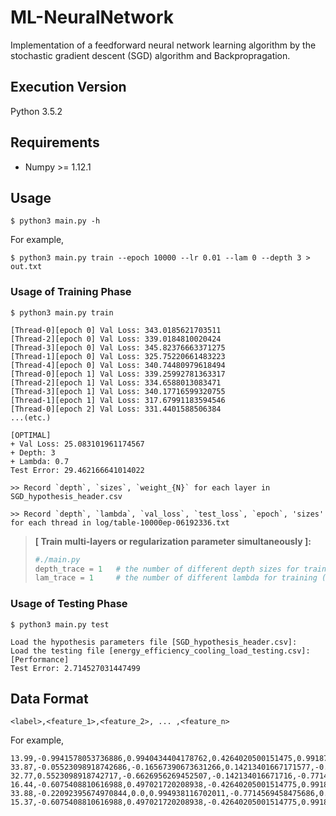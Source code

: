 # ML-NeuralNetwork
Implementation of a feedforward neural network learning algorithm by the stochastic gradient descent (SGD) algorithm and Backpropragation.

## Execution Version
Python 3.5.2

## Requirements
* Numpy >= 1.12.1

## Usage
```
$ python3 main.py -h
```

For example,
```
$ python3 main.py train --epoch 10000 --lr 0.01 --lam 0 --depth 3 > out.txt
```

### Usage of Training Phase
```
$ python3 main.py train

[Thread-0][epoch 0]	Val Loss: 343.0185621703511
[Thread-2][epoch 0]	Val Loss: 339.0184810020424
[Thread-3][epoch 0]	Val Loss: 345.82376663371275
[Thread-1][epoch 0]	Val Loss: 325.75220661483223
[Thread-4][epoch 0]	Val Loss: 340.74480979618494
[Thread-0][epoch 1]	Val Loss: 339.25992781363317
[Thread-2][epoch 1]	Val Loss: 334.6588013083471
[Thread-3][epoch 1]	Val Loss: 340.17716599320755
[Thread-1][epoch 1]	Val Loss: 317.67991183594546
[Thread-0][epoch 2]	Val Loss: 331.4401588506384
...(etc.)

[OPTIMAL]
+ Val Loss: 25.083101961174567
+ Depth: 3
+ Lambda: 0.7
Test Error: 29.462166641014022

>> Record `depth`, `sizes`, `weight_{N}` for each layer in SGD_hypothesis_header.csv

>> Record `depth`, `lambda`, `val_loss`, `test_loss`, `epoch`, 'sizes' for each thread in log/table-10000ep-06192336.txt
```
> __[ Train multi-layers or regularization parameter simultaneously ]:__
> ```python
> #./main.py
> depth_trace = 1	# the number of different depth sizes for training (between 1 ~ 5)
> lam_trace	= 1		# the number of different lambda for training (between 1 ~ 5)
> ```


### Usage of Testing Phase
```
$ python3 main.py test

Load the hypothesis parameters file [SGD_hypothesis_header.csv]: 
Load the testing file [energy_efficiency_cooling_load_testing.csv]: 
[Performance]
Test Error: 2.714527031447499
```


## Data Format
```
<label>,<feature_1>,<feature_2>, ... ,<feature_n>
```

For example,
```
13.99,-0.9941578053736886,0.9940434404178762,0.4264020500151475,0.9918732160897312,-0.9900926215671461,0.33086559963852746,-0.496691523780351,0.9938344116583973
33.87,-0.05523098918742686,-0.16567390673631266,0.14213401667171577,-0.3306244053632438,0.9900926215671462,0.33086559963852746,-0.496691523780351,-0.1987668823316795
32.77,0.5523098918742717,-0.6626956269452507,-0.142134016671716,-0.7714569458475686,0.9900926215671462,0.33086559963852746,0.24834576189017543,-0.1987668823316795
16.44,-0.6075408810616988,0.497021720208938,-0.42640205001514775,0.9918732160897312,-0.9900926215671461,-0.9925967989155825,0.9933830475607017,-0.1987668823316795
33.88,-0.22092395674970844,0.0,0.994938116702011,-0.7714569458475686,0.9900926215671462,0.9925967989155824,-0.496691523780351,0.9938344116583973
15.37,-0.6075408810616988,0.497021720208938,-0.42640205001514775,0.9918732160897312,-0.9900926215671461,-0.9925967989155825,0.24834576189017543,0.5963006469950383
```

